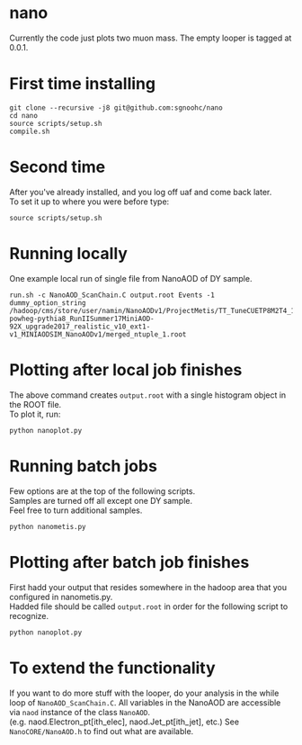 # nano

Currently the code just plots two muon mass.
The empty looper is tagged at 0.0.1.

# First time installing

    git clone --recursive -j8 git@github.com:sgnoohc/nano
    cd nano
    source scripts/setup.sh
    compile.sh

# Second time

After you've already installed, and you log off uaf and come back later.  
To set it up to where you were before type:

    source scripts/setup.sh

# Running locally

One example local run of single file from NanoAOD of DY sample.

    run.sh -c NanoAOD_ScanChain.C output.root Events -1 dummy_option_string /hadoop/cms/store/user/namin/NanoAODv1/ProjectMetis/TT_TuneCUETP8M2T4_13TeV-powheg-pythia8_RunIISummer17MiniAOD-92X_upgrade2017_realistic_v10_ext1-v1_MINIAODSIM_NanoAODv1/merged_ntuple_1.root

# Plotting after local job finishes

The above command creates ```output.root``` with a single histogram object in the ROOT file.  
To plot it, run:

    python nanoplot.py

# Running batch jobs

Few options are at the top of the following scripts.  
Samples are turned off all except one DY sample.  
Feel free to turn additional samples.

    python nanometis.py

# Plotting after batch job finishes

First hadd your output that resides somewhere in the hadoop area that you configured in nanometis.py.  
Hadded file should be called ```output.root``` in order for the following script to recognize.

    python nanoplot.py

# To extend the functionality

If you want to do more stuff with the looper, do your analysis in the while loop of ```NanoAOD_ScanChain.C```.
All variables in the NanoAOD are accessible via ```naod``` instance of the class ```NanoAOD```.  
(e.g. naod.Electron_pt[ith_elec], naod.Jet_pt[ith_jet], etc.)
See ```NanoCORE/NanoAOD.h``` to find out what are available.
